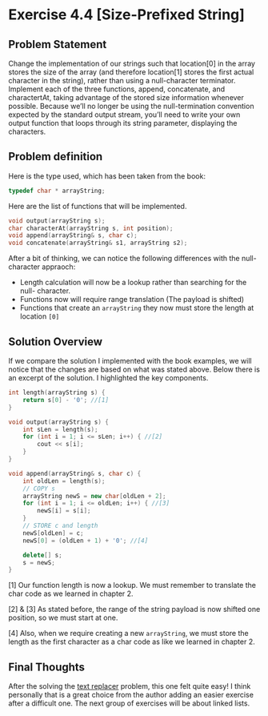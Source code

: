 # Exercise 4.4 [Size-Prefixed String] <!-- TODO Add Name-->

## Problem Statement

Change the implementation of our strings such that location[0] in the array
stores the size of the array (and therefore location[1] stores the first actual
character in the string), rather than using a null-character terminator.
Implement each of the three functions, append, concatenate, and charactertAt,
taking advantage of the stored size information whenever possible. Because
we’ll no longer be using the null-termination convention expected by the
standard output stream, you’ll need to write your own output function that
loops through its string parameter, displaying the characters.

## Problem definition

Here is the type used, which has been taken from the book:

```cpp
typedef char * arrayString;
```

Here are the list of functions that will be implemented.

```cpp
void output(arrayString s);
char characterAt(arrayString s, int position);
void append(arrayString& s, char c);
void concatenate(arrayString& s1, arrayString s2);
```

After a bit of thinking, we can notice the following differences with the null-
character appraoch:

* Length calculation will now be a lookup rather than searching for the null-
character.
* Functions now will require range translation (The payload is shifted)
* Functions that create an `arrayString` they now must store the length at
location `[0]`

## Solution Overview

If we compare the solution I implemented with the book examples, we will notice
that the changes are based on what was stated above. Below there is an excerpt
of the solution. I highlighted the key components.

```cpp
int length(arrayString s) {
    return s[0] - '0'; //[1]
}

void output(arrayString s) {
    int sLen = length(s);
    for (int i = 1; i <= sLen; i++) { //[2]
        cout << s[i];
    }
}

void append(arrayString& s, char c) {
    int oldLen = length(s);   
    // COPY s
    arrayString newS = new char[oldLen + 2];
    for (int i = 1; i <= oldLen; i++) { //[3]
        newS[i] = s[i];
    }    
    // STORE c and length
    newS[oldLen] = c;
    newS[0] = (oldLen + 1) + '0'; //[4]

    delete[] s;
    s = newS;
}
```

[1] Our function length is now a lookup. We must remember to translate the char
code as we learned in chapter 2.

[2] & [3] As stated before, the range of the string payload is now shifted one
position, so we must start at one.

[4] Also, when we require creating a new `arrayString`, we must store the
length as the first character as a char code as like we learned in chapter 2.

## Final Thoughts

After the solving the [text replacer][4-3] problem, this one felt quite easy! I
think personally that is a great choice from the author adding an easier
exercise after a difficult one. The next group of exercises will be about linked
lists.

<!--Links -->
[4-3]:(https://github.com/SanzCeb/think-like-a-programmer/tree/main/exercises/ch04/4-3)
